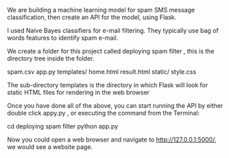 We are building a machine learning model for spam SMS message classification, then create an API for the model, using Flask.

I used Naive Bayes classifiers for e-mail filtering. They typically use bag of words features to identify spam e-mail.

We create a folder for this project called deploying spam filter , this is the directory tree inside the folder.

spam.csv
app.py
templates/
        home.html
        result.html
static/
        style.css


The sub-directory templates is the directory in which Flask will look for static HTML files for rendering in the web browser

Once you have done all of the above, you can start running the API by either double click appy.py , or executing the command from the Terminal:

cd deploying spam filter
python app.py

Now you could open a web browser and navigate to http://127.0.0.1:5000/, we would see a website page.